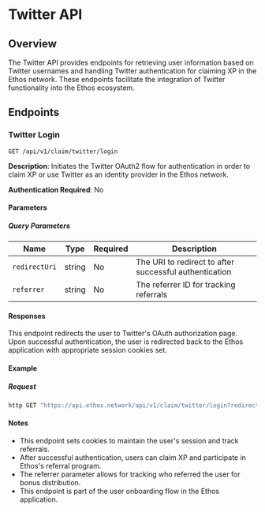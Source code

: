 # Twitter API

## Overview

The Twitter API provides endpoints for retrieving user information based on Twitter usernames and handling Twitter authentication for claiming XP in the Ethos network. These endpoints facilitate the integration of Twitter functionality into the Ethos ecosystem.

## Endpoints

### Twitter Login

```
GET /api/v1/claim/twitter/login
```

**Description**: Initiates the Twitter OAuth2 flow for authentication in order to claim XP or use Twitter as an identity provider in the Ethos network.

**Authentication Required**: No

#### Parameters

##### Query Parameters

| Name | Type | Required | Description |
|------|------|----------|-------------|
| `redirectUri` | string | No | The URI to redirect to after successful authentication |
| `referrer` | string | No | The referrer ID for tracking referrals |

#### Responses

This endpoint redirects the user to Twitter's OAuth authorization page. Upon successful authentication, the user is redirected back to the Ethos application with appropriate session cookies set.

#### Example

##### Request

```bash
http GET "https://api.ethos.network/api/v1/claim/twitter/login?redirectUri=https://app.ethos.network/dashboard&referrer=123"
```

#### Notes

- This endpoint sets cookies to maintain the user's session and track referrals.
- After successful authentication, users can claim XP and participate in Ethos's referral program.
- The referrer parameter allows for tracking who referred the user for bonus distribution.
- This endpoint is part of the user onboarding flow in the Ethos application.
